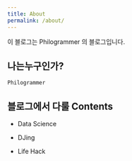 ```yaml
---
title: About
permalink: /about/
---
```


이 블로그는 Philogrammer 의 블로그입니다.

## 나는누구인가?

`Philogrammer`

## 블로그에서 다룰 Contents

- Data Science

- DJing

- Life Hack